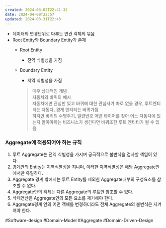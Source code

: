 ```yaml
---
created: 2024-03-02T22:41:32
date: 2024-04-08T22:57
updated: 2024-03-31T22:43
---
```

- 데이터의 변경단위로 다루는 연관 객체의 묶음
- Root Entity와 Boundary Entity가 존재
    - Root Entity
        - 전역 식별성을 가짐
    - Boundary Entity
        
        - 지역 식별성을 가짐
        
        > 매우 상대적인 개념  
        > 자동차와 바퀴의 예시  
        > 자동차에만 관심만 있고 바퀴에 대한 관심사가 따로 없을 경우, 루트엔티티는 자동차, 경계 엔티티는 바퀴가됨  
        > 하지만 바퀴의 수명주기, 일련번호 어떤 타이어를 찾아 어느 자동차에 있는지 알아야하는 비즈니스가 생긴다면 바퀴또한 루트 엔티티가 될 수 있음
        

### Aggregate에 적용되어야 하는 규칙

1. 루트 Aggregate는 전역 식별성을 가지며 궁극적으로 불변식을 검사할 책임이 있다.
2. 경계안의 Entity는 지역식별성을 지니며, 이러한 지역식별성은 해당 Aggregate안에서만 유일하다.
3. Aggregate 경계 밖에서는 루트 Entity를 제외한 Aggregate내부의 구성요소를 참조할 수 없다.
4. Aggregate안의 객체는 다른 Aggregate의 루트만 참조할 수 있다.
5. 삭제연산은 Aggregate안의 모든 요소를 제거해야 한다.
6. Aggregate경계 안의 어떤 객체를 변경하더라도 전체 Aggregate의 불변식은 지켜져야 한다.

#Software-design
#Domain-Model
#Aggregate
#Domain-Driven-Design